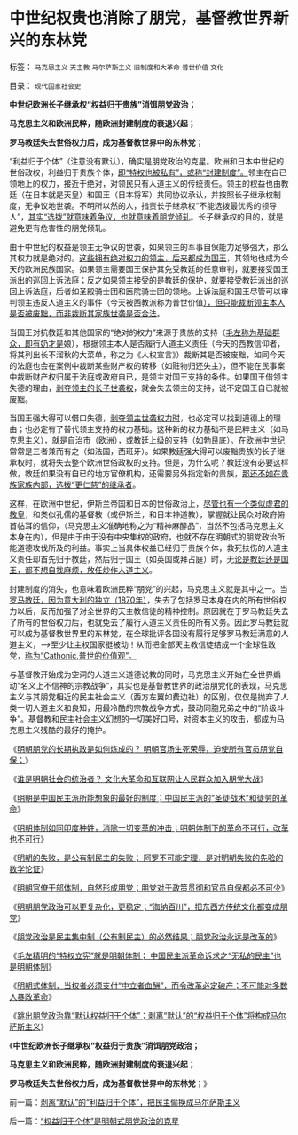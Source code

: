 # 中世纪权贵也消除了朋党，基督教世界新兴的东林党

标签： `马克思主义` `天主教` `马尔萨斯主义` `旧制度和大革命` `普世价值` `文化` 

目录： `现代国家社会史`

**中世纪欧洲长子继承权“权益归于贵族”消饵朋党政治；**

**马克思主义和欧洲民粹，随欧洲封建制度的衰退兴起；**

**罗马教廷失去世俗权力后，成为基督教世界中的东林党**；

“利益归于个体”（注意没有默认），确实是朋党政治的克星。欧洲和日本中世纪的世俗政权，利益归于贵族个体，[即“特权也被私有”，或称“封建制度”。](../../../2012/10/10/封建社会为什么要保持长子继承权的完整性？.md)领主在自已领地上的权力，接近于绝对，对领民只有人道主义的传统责任。领主的权益也由教廷（在日本就是天皇）和国王（日本将军）共同协议承认，并按照长子继承权制度，无争议地世袭。不明所以然的人，指责长子继承权“不能选拨最优秀的领导人”，[其实“选拨”就意味着争议，也就意味着朋党倾轧](../../../2013/2/27/明朝是公知所能想象的最好制度，圣徒的战术，徒劳的革命.md)。长子继承权的目的，就是避免更有危害性的朋党倾轧。

由于中世纪的权益是领主无争议的世袭，如果领主的军事自保能力足够强大，那么其权力就是绝对的。[这些拥有绝对权力的领主，后来都成为国王](../../../2010/10/27/为什么有民族主义？民族主义本来目的是什么？.md)，其领地也成为今天的欧洲民族国家。如果领主需要国王保护其免受教廷的任意审判，就要接受国王派出的巡回上诉法庭；反之如果领主接受的是教廷的保护，就要接受教廷派出的巡回上诉法庭，后者如圣殿骑士团和医院骑士团的领地。上诉法庭和国王尽管可以审判领主违反人道主义的事件（今天被西教派称为普世价值[），但只能裁断领主本人是否被废黜，而非裁断其家族世袭是否合法](../../../2012/3/10/进化论中的完整性契约，长子继承权，贵族特权，人权；.md)。

当国王对抗教廷和其他国家的“绝对的权力”来源于贵族的支持（[毛左称为基础群众，即有奶才是](../../../2013/2/16/狗腿子“有奶便是娘，缺奶便卖娘”的“忠心耿耿”.md)娘），根据领主本人是否履行人道主义责任（今天的西教信仰者，将其列出长不溜秋的大菜单，称之为《人权宣言》）裁断其是否被废黜，如同今天的法庭也会在案例中裁断某些财产权的转移（如赃物归还失主），但不能在民事案中裁断财产权归属于法庭或政府自已，是领主对国王支持的条件。如果国王借领主失德的理由，[剥夺领主的长子世袭权](../../../2012/10/28/任何革命都免不了左右派之争.md)，就会失去领主的支持，说不定国王自已就被废黜。

当国王强大得可以借口失德，[剥夺领主世袭权力时](../../../2012/10/16/君主创设长子继承权后，被贵族挟制；.md)，也必定可以找到道德上的理由；也必定有了替代领主支持的权力基础。这种新的权力基础不是民粹主义（如马克思主义），就是自治市（欧洲），或教廷上级的支持（如勃艮底）。在欧洲中世纪常常是三者兼而有之（如法国，西班牙）。如果教廷强大得可以废黜贵族的长子继承权时，就将失去整个欧洲世俗政权的支持。但是，为什么呢？教廷没有必要这样做，教廷如果没有自已的地方官僚机构，还需要另外指定新的贵族，[那还不如在贵族家族内部，选拨“更仁慈”的继承者](../../../2012/10/18/长子继承权＋监管＝反垄断＝君主制;.md)。

这样，在欧洲中世纪，伊斯兰帝国和日本的世俗政治上，[尽管也有一个类似虚君的教皇](../../../2013/2/25/明朝的文官集团，内阁，党争和君主虚位.md)，和类似孔儒的基督教（或伊斯兰，和日本神道教），掌握就让民众对政府俯首帖耳的信仰，（马克思主义准确地称之为“精神麻醉品”，当然不包括马克思主义本身在内），但是由于由于没有中央集权的政府，也就不存在明朝式的朋党政治所能道德攻伐所及的利益。事实上当具体权益已经归于贵族个体，救死扶伤的人道主义责任却首先归于教廷，然后归于国王（如英国或拜占庭）时，无[论是教廷还是国王，都不想自找麻烦，放任炒作人道主义](../../../2012/2/5/欧洲经济发展了，欧洲公众却怀念中世纪了.md)。

封建制度的消失，也意味着欧洲民粹“朋党”的兴起，马克思主义就是其中之一。当[罗马教廷，因为意大利的独立（1870年）](../../../2012/10/20/天主教关于计划生育，共产主义和法西斯的历史决议；.md)，失去了包括罗马本身在内的所有世俗权力以后，反而加强了对全世界的天主教信徒的精神控制。原因就在于罗马教廷失去了所有的世俗权力后，也就免去了履行人道主义责任的所有义务。因此罗马教廷就可以成为基督教世界里的东林党，在全球批评各国没有履行足够罗马教廷满意的人道主义，——>至少让主权国家挺被动！从而把全部天主教信徒结成一个全球性政党，[称为“Cathonic,普世的价值观”。](../../../2011/9/2/普世帝国的天下主义.md)



与基督教开始成为空洞的人道主义道德说教的同时，马克思主义开始在全世界煽动“名义上不信神的宗教战争”，其实也是基督教世界的政治朋党化的表现，马克思主义与其朋党相近的民主社会主义（西方左翼如费边社）的区别，仅仅是抛弃了人类一切人道主义和良知，用最冷酷的宗教战争方式，鼓动同胞兄弟之中的“阶级斗争”。基督教和民主社会主义幻想的一切美好口号，对资本主义的攻击，都成为马克思主义残酷的最好的掩护。



《[明朝朋党的长期执政是如何炼成的？ 明朝官场生死荣辱，迫使所有官员朋党自保；](../../../2013/2/27/明朝朋党的长期执政是如何炼成的？.md)》



《[谁是明朝社会的统治者？ 文化大革命和互联网让人民群众加入朋党大战](../../../2013/2/27/谁是明朝社会的统治者？&nbsp;文化大革命和互联网的朋党大战！.md)》

《[明朝是中国民主派所能想象的最好的制度；中国民主派的“圣徒战术”和徒劳的革命](../../../2013/2/27/明朝是公知所能想象的最好制度，圣徒的战术，徒劳的革命.md)》

《[明朝体制如同印度种姓，消除一切变革的冲击；明朝体制下的革命不可行，改革也不可行](../../../2013/2/28/明朝体制下的政治现实：革命不可行，改革也不可行.md)》

《[明朝的失败，是公有制民主的失败； 阿罗不可能定理，是对明朝失败的先验的数学论证](../../../2013/2/28/明朝体制把任何“革命，改革”都融进了人民群众的汪洋大海.md)》

《[明朝官僚干部体制，自然形成朋党；朋党对于政策贯彻和官员自保都必不可少](../../../2013/2/28/朋党政治对于明朝科举官僚体制而言，必不可少.md)》

《[明朝朋党政治可以更复杂化，更稳定；“海纳百川”，把东西方传统文化都变成朋党](../../../2013/3/1/明朝式朋党可以“海纳百川”,可以进化得更稳定.md)》

《[朋党政治是民主集中制（公有制民主）的必然结果；朋党政治永远是改革的](../../../2013/3/1/朋党政治永远是改革的，每一派相对于另一派，都是改革的；.md)》

《[毛左精明的“特权立宪”就是明朝体制； 中国民主派革命诉求之“无私的民主”也是明朝体制](../../../2013/3/1/革命本身可以成为旧制度的卫道；.md)》

《[明朝式体制，当权者必须支付“中立者血酬”，而令改革必定破产；不可能对多数人暴政革命](../../../2013/3/2/不可能对多数人暴政实行革命.md)》

《[跳出朋党政治靠“默认权益归于个体”；剥离“默认”的“权益归于个体”将构成马尔萨斯主义](../../../2013/3/2/剥离“默认”的“利益归于个体”，把民主偷换成马尔萨斯主义.md)》

《**中世纪欧洲长子继承权“权益归于贵族”消饵朋党政治；**

**马克思主义和欧洲民粹，随欧洲封建制度的衰退兴起；**

**罗马教廷失去世俗权力后，成为基督教世界中的东林党**；》

前一篇：[剥离“默认”的“利益归于个体”，把民主偷换成马尔萨斯主义](../../../2013/3/2/剥离“默认”的“利益归于个体”，把民主偷换成马尔萨斯主义.md)

后一篇：[“权益归于个体”是明朝式朋党政治的克星](../../../2013/3/2/“权益归于个体”是明朝式朋党政治的克星.md)